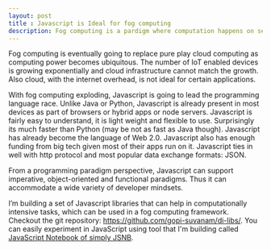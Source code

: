 ```yaml
---
layout: post
title : Javascript is Ideal for fog computing
description: Fog computing is a pardigm where computation happens on several local devices rather than on cloud. JavaScript is a good programmin langauge for implementing fog computing frameworks.
---
```


Fog computing is eventually going to replace pure play cloud computing as computing power becomes ubiquitous. The number of IoT enabled devices is growing exponentially and cloud infrastructure cannot match the growth. Also cloud, with the internet overhead, is not ideal for certain applications.

With fog computing exploding, Javascript is going to lead the programming language race. Unlike Java or Python, Javascript is already present in most devices as part of browsers or hybrid apps or node servers. Javascript is fairly easy to understand, it is light weight and flexible to use. Surprisingly its much faster than Python (may be not as fast as Java though). Javascript has already become the language of Web 2.0. Javascript also has enough funding from big tech given most of their apps run on it. Javascript ties in well with http protocol and most popular data exchange formats: JSON.

From a programming paradigm perspective, Javascript can support imperative, object-oriented and functional paradigms. Thus it can accommodate a wide variety of developer mindsets.

I’m building a set of Javascript libraries that can help in computationally intensive tasks, which can be used in a fog computing framework. Checkout the git repository:
https://github.com/gopi-suvanam/di-libs/. You can easily experiment in JavaScript using tool that I'm building called [JavaScript Notebook of simply JSNB](/jsnb).

